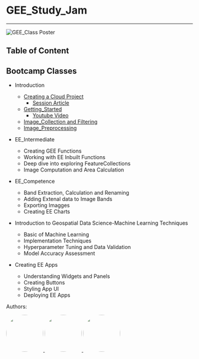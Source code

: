 # GEE_Study_Jam 
 ------------------
 ![GEE_Class Poster](https://github.com/geedevsnairobi/GEE_Study_Jam/assets/119797704/62cd5c93-dfe8-4a4f-ae71-dd16e241dc12)

## Table of Content
## Bootcamp Classes
- Introduction
  - [Creating a Cloud Project](https://github.com/geedevsnairobi/GEE_Study_Jam/tree/main/Creating%20a%20Cloud%20Project)
     - [Session Article](https://dev.to/geedevs-nairobi/creating-an-earth-engine-cloud-project-4gja)
  - [Getting_Started](https://github.com/geedevsnairobi/GEE_Study_Jam/tree/main/EE_Basics)
     - [Youtube Video](https://www.youtube.com/channel/UCggohTWwWZBRWecDLsvqiyg)
  - [Image_Collection and Filtering](https://github.com/geedevsnairobi/GEE_Study_Jam/blob/main/imageCollection/basics)
  - [Image_Preprocessing](https://github.com/geedevsnairobi/GEE_Study_Jam/blob/main/imageCollection/imageCollection%20preprocessing)
  
- EE_Intermediate
  - Creating GEE Functions
  - Working with EE Inbuilt Functions
  - Deep dive into exploring FeatureCollections
  - Image Computation and Area Calculation
- EE_Competence
  - Band Extraction, Calculation and Renaming
  - Adding Extenal data to Image Bands
  - Exporting Imagges 
  - Creating EE Charts
- Introduction to Geospatial Data Science-Machine Learning Techniques
  - Basic of Machine Learning
  - Implementation Techniques
  - Hyperparameter Tuning and Data Validation
  - Model Accuracy Assessment
- Creating EE Apps
  - Understanding Widgets and Panels
  - Creating Buttons
  - Styling App UI
  - Deploying EE Apps

Authors:


  <a href="https://github.com/geedevsnairobi/GEE_Study_Jam/graphs/contributors">
     <img src="https://media.licdn.com/dms/image/C4D03AQGsRi9pJ8SZEg/profile-displayphoto-shrink_200_200/0/1584415555715?e=1702512000&v=beta&t=gvX9G5mPVg5uRGzoehlAXHJZOR9iYruZ_lUhm78xOiQ" width=100 style="border-radius:50%"/>
 <img src="https://avatars.githubusercontent.com/u/55980747?v=4" width=100 style="border-radius:50%"/>

  <img src="https://media.licdn.com/dms/image/D4D03AQFnMLneacygcw/profile-displayphoto-shrink_200_200/0/1677416062628?e=1702512000&v=beta&t=fTsMioRPJ3UCZfoI3Iq3jdCZBZhE4gO6nM3nYFMagdM" width=100 style="border-radius:50%"/>
 </a>
 
    
